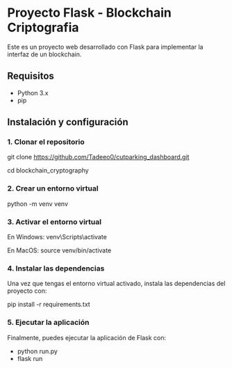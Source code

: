 # Proyecto Flask - Blockchain Criptografia

Este es un proyecto web desarrollado con Flask para implementar la interfaz de un blockchain.

## Requisitos

- Python 3.x
- pip

## Instalación y configuración

### 1. Clonar el repositorio

git clone https://github.com/Tadeeo0/cutparking_dashboard.git

cd blockchain_cryptography

### 2. Crear un entorno virtual

python -m venv venv

### 3. Activar el entorno virtual

En Windows: venv\Scripts\activate

En MacOS: source venv/bin/activate

### 4. Instalar las dependencias
   
Una vez que tengas el entorno virtual activado, instala las dependencias del proyecto con:

pip install -r requirements.txt

### 5. Ejecutar la aplicación
    
Finalmente, puedes ejecutar la aplicación de Flask con:

- python run.py
- flask run


